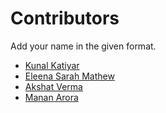 # Contributors

Add your name in the given format.

- [Kunal Katiyar](https://github.com/kunal2812/)
- [Eleena Sarah Mathew](https://github.com/eleensmathew/)
- [Akshat Verma](https://github.com/akshatvermavi/)
- [Manan Arora](https://github.com/Manan-Arora31)